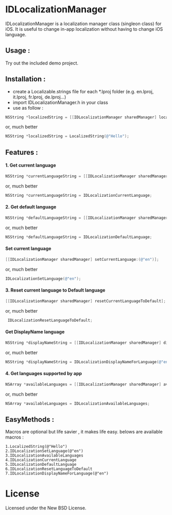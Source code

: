 # IDLocalizationManager
 IDLocalizationManager is a localization manager class (singleon class) for iOS. It is useful to change in-app localization without having to change iOS language.

## Usage :
Try out the included demo project.

## Installation :
-  create a Localizable.strings file for each *.lproj folder (e.g. en.lproj, it.lproj, fr.lproj, de.lproj...)
- import IDLocalizationManager.h in your class
- use as follow :

``` objective-c
NSString *localizedString = [[IDLocalizationManager sharedManager] localizedStringForKey:(@"Hello")]
```
or, much better

``` objective-c
NSString *localizedString = LocalizedString(@"Hello");
```

## Features :
  
 #### 1. Get current language 
   ``` objective-c
NSString *currentLanguageString = [[IDLocalizationManager sharedManager] currentLanguage];
```
or, much better

``` objective-c
NSString *currentLanguageString = IDLocalizationCurrentLanguage;
```

 #### 2. Get default language 
   ``` objective-c
NSString *defaultLanguageString = [[IDLocalizationManager sharedManager] defaultLanguage];
```
or, much better

``` objective-c
NSString *defaultLanguageString = IDLocalizationDefaultLanguage;
```

   #### Set current language
 ``` objective-c
[[IDLocalizationManager sharedManager] setCurrentLanguage:(@"en")];
```
or, much better

``` objective-c
IDLocalizationSetLanguage(@"en");
```
   #### 3. Reset current language to Default language
   ``` objective-c
[[IDLocalizationManager sharedManager] resetCurrentLanguageToDefault];
```
or, much better

``` objective-c
 IDLocalizationResetLanguageToDefault;
```

   #### Get DisplayName language
   
   ``` objective-c
NSString *displayNameString = [[IDLocalizationManager sharedManager] displayNameForLanguage:(@"en")];
```
or, much better

``` objective-c
NSString *displayNameString = IDLocalizationDisplayNameForLanguage(@"en");
```

 #### 4. Get languages supported by app 
   
 ``` objective-c
NSArray *availableLanguages = [[IDLocalizationManager sharedManager] availableLanguagesWithoutBase:true]
```
or, much better

``` objective-c
NSArray *availableLanguages = IDLocalizationAvailableLanguages;
```

## EasyMethods :
Macros are optional but life savier , it makes life easy.
belows are available macros :
``` 
1.LocalizedString(@"Hello")
2.IDLocalizationSetLanguage(@"en")
3.IDLocalizationAvailableLanguages
4.IDLocalizationCurrentLanguage
5.IDLocalizationDefaultLanguage
6.IDLocalizationResetLanguageToDefault
7.IDLocalizationDisplayNameForLanguage(@"en")
```

# License

Licensed under the New BSD License.